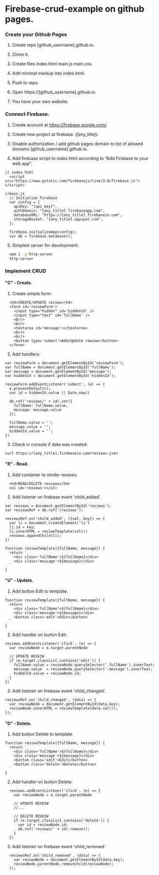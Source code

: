 # Firebase-crud-example on github pages.

### Create your Github Pages

1) Create repo [github_username].github.io.

2) Clone it.

3) Create files index.html main.js main.css.

4) Add minimal markup into index.html.

5) Push to repo.

6) Open https://[github_username].github.io.

7) You have your own website.

### Connect Firebase.

1) Create account at https://firebase.google.com/.

2) Create new project at firebase. ([any_title]).

3) Disable authorization / add github pages domain to list of allowed domains [github_username].github.io.

4) Add firebase script to index.html according to "Add Firebase to your web app".

```
// index.html
  <script src="https://www.gstatic.com/firebasejs/live/3.0/firebase.js"></script>

//main.js
  // Initialize Firebase
  var config = {
    apiKey: "[api_key]",
    authDomain: "[any_title].firebaseapp.com",
    databaseURL: "https://[any_title].firebaseio.com",
    storageBucket: "[any_title].appspot.com",
  };

  firebase.initializeApp(config);
  var db = firebase.database();
```

5) Simplest server for development:

```bash
  npm i -g http-server
  http-server
```

### Implement CRUD

#### "C" - Сreate.

1) Create simple form:

```
  <h4>CREATE/UPDATE review</h4>
  <form id='reviewForm'>
    <input type="hidden" id='hiddenId' />
    <input type="text" id='fullName' />
    <br/>
    <br/>
    <textarea id='message'></textarea>
    <br/>
    <br/>
    <button type='submit'>Add/Update rewiew</button>
  </form>
```

2) Add handlers:

```
var reviewForm = document.getElementById('reviewForm');
var fullName = document.getElementById('fullName');
var message = document.getElementById('message');
var hiddenId = document.getElementById('hiddenId');

reviewForm.addEventListener('submit', (e) => {
  e.preventDefault();
  var id = hiddenId.value || Date.now()

  db.ref('reviews/' + id).set({
    fullName: fullName.value,
    message: message.value
  });

  fullName.value = '';
  message.value = '';
  hiddenId.value = '';
})
```

3) Check in console if data was created:

```
curl https://[any_title].firebaseio.com/reviews.json
```

#### "R" - Read.

1) Add container to render reviews.

```
  <h4>READ/DELETE reviews</h4>
  <ul id='reviews'></ul>
```

2) Add listener on firebase event 'child_added'.

```
var reviews = document.getElementById('reviews');
var reviewsRef = db.ref('/reviews');

reviewsRef.on('child_added', ({val, key}) => {
  var li = document.createElement('li')
  li.id = key;
  li.innerHTML = reviewTemplate(val())
  reviews.appendChild(li);
})

function reviewTemplate({fullName, message}) {
  return `
    <div class='fullName'>${fullName}</div>
    <div class='message'>${message}</div>
  `
}
```

#### "U" - Update.

1) Add button Edit to template.
```
function reviewTemplate({fullName, message}) {
  return `
    <div class='fullName'>${fullName}</div>
    <div class='message'>${message}</div>
    <button class='edit'>Edit</button>
  `
}
```

2) Add handler on button Edit:

```
reviews.addEventListener('click', (e) => {
  var reviewNode = e.target.parentNode

  // UPDATE REVEIW
  if (e.target.classList.contains('edit')) {
    fullName.value = reviewNode.querySelector('.fullName').innerText;
    message.value  = reviewNode.querySelector('.message').innerText;
    hiddenId.value = reviewNode.id;
  }
})
```

3) Add listener on firebase event 'child_changed'.

```
reviewsRef.on('child_changed', (data) => {
  var reviewNode = document.getElementById(data.key);
  reviewNode.innerHTML = reviewTemplate(data.val());
});
```

#### "D" - Delete.

1) Add button Delete to template.
```
function reviewTemplate({fullName, message}) {
  return `
    <div class='fullName'>${fullName}</div>
    <div class='message'>${message}</div>
    <button class='edit'>Edit</button>
    <button class='delete'>Delete</button>
  `
}
```

2) Add handler on button Delete:

```
  reviews.addEventListener('click', (e) => {
    var reviewNode = e.target.parentNode

    // UPDATE REVEIW
    //...

    // DELETE REVEIW
    if (e.target.classList.contains('delete')) {
      var id = reviewNode.id;
      db.ref('reviews/' + id).remove();
    }
  })
```

3) Add listener on firebase event 'child_removed'.

```
  reviewsRef.on('child_removed', (data) => {
    var reviewNode = document.getElementById(data.key);
    reviewNode.parentNode.removeChild(reviewNode);
  });
```
